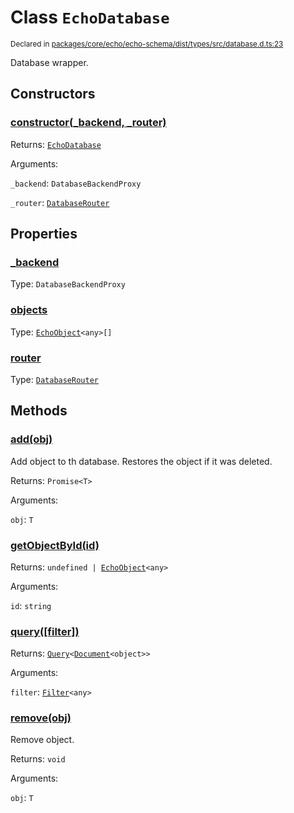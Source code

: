 # Class `EchoDatabase`
<sub>Declared in [packages/core/echo/echo-schema/dist/types/src/database.d.ts:23]()</sub>


Database wrapper.

## Constructors
### [constructor(_backend, _router)]()


Returns: <code>[EchoDatabase](/api/@dxos/client/classes/EchoDatabase)</code>

Arguments: 

`_backend`: <code>DatabaseBackendProxy</code>

`_router`: <code>[DatabaseRouter](/api/@dxos/client/classes/DatabaseRouter)</code>

## Properties
### [_backend]()
Type: <code>DatabaseBackendProxy</code>
### [objects]()
Type: <code>[EchoObject](/api/@dxos/client/classes/EchoObject)&lt;any&gt;[]</code>
### [router]()
Type: <code>[DatabaseRouter](/api/@dxos/client/classes/DatabaseRouter)</code>

## Methods
### [add(obj)]()


Add object to th database.
Restores the object if it was deleted.

Returns: <code>Promise&lt;T&gt;</code>

Arguments: 

`obj`: <code>T</code>
### [getObjectById(id)]()


Returns: <code>undefined | [EchoObject](/api/@dxos/client/classes/EchoObject)&lt;any&gt;</code>

Arguments: 

`id`: <code>string</code>
### [query(\[filter\])]()


Returns: <code>[Query](/api/@dxos/client/classes/Query)&lt;[Document](/api/@dxos/client/values#Document)&lt;object&gt;&gt;</code>

Arguments: 

`filter`: <code>[Filter](/api/@dxos/client/types/Filter)&lt;any&gt;</code>
### [remove(obj)]()


Remove object.

Returns: <code>void</code>

Arguments: 

`obj`: <code>T</code>